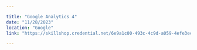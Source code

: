```yaml
---

title: "Google Analytics 4"
date: "11/28/2023"
location: "Google"
link: "https://skillshop.credential.net/6e9a1c00-493c-4c9d-a059-4efe3ec414d5"

---
```

